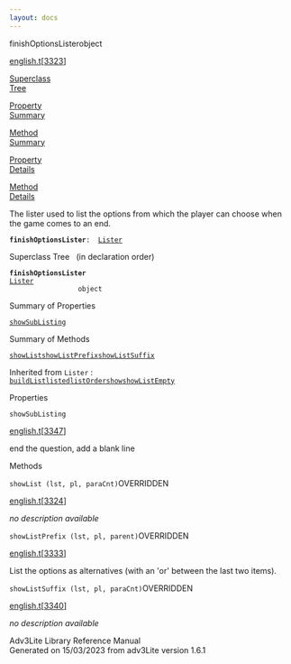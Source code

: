 ```yaml
---
layout: docs
---
```

<span class="title">finishOptionsLister</span><span class="type">object</span>

[english.t](../file/english.t.html)\[[3323](../source/english.t.html#3323)\]

[Superclass  
Tree](#_SuperClassTree_)

[Property  
Summary](#_PropSummary_)

[Method  
Summary](#_MethodSummary_)

[Property  
Details](#_Properties_)

[Method  
Details](#_Methods_)



The lister used to list the options from which the player can choose
when the game comes to an end.

**`finishOptionsLister`**` :   `[`Lister`](../object/Lister.html)



<span id="_SuperClassTree_"></span>



<span class="hdln">Superclass Tree</span>   (in declaration order)



**`finishOptionsLister`**  
[`Lister`](../object/Lister.html)  
`                 object`  
<span id="_PropSummary_"></span>



<span class="hdln">Summary of Properties</span>  



[`showSubListing`](#showSubListing)



<span id="_MethodSummary_"></span>



<span class="hdln">Summary of Methods</span>  



[`showList`](#showList)[`showListPrefix`](#showListPrefix)[`showListSuffix`](#showListSuffix)

Inherited from `Lister` :  
[`buildList`](../object/Lister.html#buildList)[`listed`](../object/Lister.html#listed)[`listOrder`](../object/Lister.html#listOrder)[`show`](../object/Lister.html#show)[`showListEmpty`](../object/Lister.html#showListEmpty)

<span id="_Properties_"></span>



<span class="hdln">Properties</span>  



<span id="showSubListing"></span>

`showSubListing`

[english.t](../file/english.t.html)\[[3347](../source/english.t.html#3347)\]



end the question, add a blank line



<span id="_Methods_"></span>



<span class="hdln">Methods</span>  



<span id="showList"></span>

`showList (lst, pl, paraCnt)`<span class="rem">OVERRIDDEN</span>

[english.t](../file/english.t.html)\[[3324](../source/english.t.html#3324)\]



*no description available*



<span id="showListPrefix"></span>

`showListPrefix (lst, pl, parent)`<span class="rem">OVERRIDDEN</span>

[english.t](../file/english.t.html)\[[3333](../source/english.t.html#3333)\]



List the options as alternatives (with an 'or' between the last two
items).



<span id="showListSuffix"></span>

`showListSuffix (lst, pl, paraCnt)`<span class="rem">OVERRIDDEN</span>

[english.t](../file/english.t.html)\[[3340](../source/english.t.html#3340)\]



*no description available*





Adv3Lite Library Reference Manual  
Generated on 15/03/2023 from adv3Lite version 1.6.1


